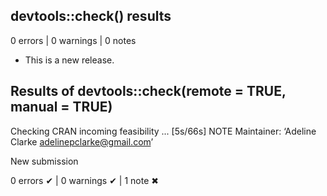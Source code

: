 ## devtools::check() results

0 errors | 0 warnings | 0 notes

* This is a new release.

## Results of devtools::check(remote = TRUE, manual = TRUE)
Checking CRAN incoming feasibility ... [5s/66s] NOTE
  Maintainer: ‘Adeline Clarke <adelinepclarke@gmail.com>’
  
  New submission

0 errors ✔ | 0 warnings ✔ | 1 note ✖
